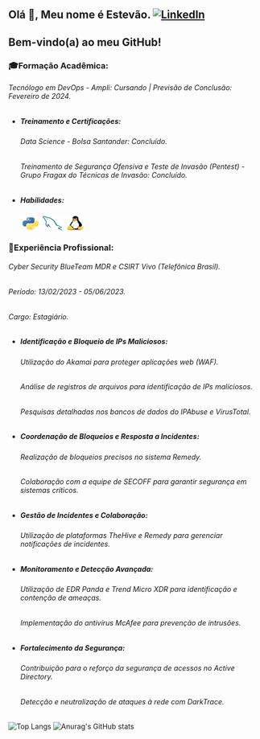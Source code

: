## Olá 👋, Meu nome é Estevão.  [![LinkedIn](https://img.shields.io/badge/-LinkedIn-000?style=for-the-badge&logo=linkedin&logoColor=30A3DC)](https://www.linkedin.com/in/tevolve/)


## Bem-vindo(a) ao meu GitHub! 
### 🎓Formação Acadêmica: 
   ###### Tecnólogo em DevOps - Ampli: Cursando | Previsão de Conclusão: Fevereiro de 2024.

- ##### Treinamento e Certificações:
   ###### Data Science - Bolsa Santander: Concluído.
   ###### Treinamento de Segurança Ofensiva e Teste de Invasão (Pentest) - Grupo Fragax do Técnicas de Invasão: Concluído.

- ##### Habilidades:
  <img align="center" alt="Tevolve-Python" height="30" width="40" src="https://raw.githubusercontent.com/devicons/devicon/master/icons/python/python-original.svg">
    <img align="center" alt="Tevolve-MySQL" height="30" width="40" src="https://raw.githubusercontent.com/devicons/devicon/master/icons/mysql/mysql-original.svg">
      <img align="center" alt="Tevolve-Linux" height="30" width="40" src="https://raw.githubusercontent.com/devicons/devicon/master/icons/linux/linux-original.svg">
</div>


### 💼Experiência Profissional: 
  ###### Cyber Security BlueTeam MDR e CSIRT Vivo (Telefônica Brasil).
  ###### Período: 13/02/2023 - 05/06/2023. 
  ###### Cargo: Estagiário.

- ##### Identificação e Bloqueio de IPs Maliciosos:
    ###### Utilização do Akamai para proteger aplicações web (WAF).
    ###### Análise de registros de arquivos para identificação de IPs maliciosos.
    ###### Pesquisas detalhadas nos bancos de dados do IPAbuse e VirusTotal.

- ##### Coordenação de Bloqueios e Resposta a Incidentes:
    ###### Realização de bloqueios precisos no sistema Remedy.
    ###### Colaboração com a equipe de SECOFF para garantir segurança em sistemas críticos.

- ##### Gestão de Incidentes e Colaboração:
    ###### Utilização de plataformas TheHive e Remedy para gerenciar notificações de incidentes.

- ##### Monitoramento e Detecção Avançada:
    ###### Utilização de EDR Panda e Trend Micro XDR para identificação e contenção de ameaças.
    ###### Implementação do antivírus McAfee para prevenção de intrusões.

- ##### Fortalecimento da Segurança:
    ###### Contribuição para o reforço da segurança de acessos no Active Directory.
    ###### Detecção e neutralização de ataques à rede com DarkTrace.



![Top Langs](https://github-readme-stats.vercel.app/api/top-langs/?username=tevolve&layout=compact&theme=highcontrast)
![Anurag's GitHub stats](https://github-readme-stats.vercel.app/api?username=tevolve&show_icons=true&theme=highcontrast)



